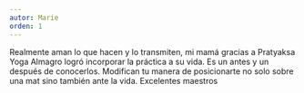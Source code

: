 ```yaml
---
autor: Marie
orden: 1
---
```

Realmente aman lo que hacen y lo transmiten, mi mamá gracias a Pratyaksa Yoga Almagro
logró incorporar la práctica a su vida. Es un antes y un después de conocerlos. Modifican tu
manera de posicionarte no solo sobre una mat sino también ante la vida. Excelentes maestros